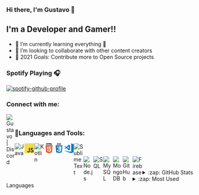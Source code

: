 ### Hi there, I'm Gustavo  👋


## I'm a Developer and Gamer!!

- 🌱 I’m currently learning everything 🤣
- 👯 I’m looking to collaborate with other content creators
- 🥅 2021 Goals: Contribute more to Open Source projects

### Spotify Playing 🎧

[![spotify-github-profile](https://spotify-github-profile.vercel.app/api/view?uid=tsclp5us0p2mmd41hoy1jda3g&cover_image=true&theme=novatorem)](https://spotify-github-profile.vercel.app/api/view?uid=tsclp5us0p2mmd41hoy1jda3g&redirect=true)


### Connect with me:

<!--[<img align="left" alt="Gustavo | Instagram" width="22px" src="https://cdn.jsdelivr.net/npm/simple-icons@v3/icons/instagram.svg" />][instagram]-->
[<img align="left" alt="Gustavo | Discord" width="22px" target="_blank" src="https://cdn.jsdelivr.net/npm/simple-icons@v3/icons/discord.svg" />][discord]

<br />

### 🔨Languages and Tools:
<img align="left" alt="Java" width="26px" src="https://encrypted-tbn0.gstatic.com/images?q=tbn:ANd9GcTQrmE3-PI9rdK0uhSSx7gTnB_bV2n3a7Rlng&usqp=CAU" />
<img align="left" alt="JavaScript" width="26px" src="https://raw.githubusercontent.com/github/explore/80688e429a7d4ef2fca1e82350fe8e3517d3494d/topics/javascript/javascript.png" />
<img align="left" alt="Kotlin" width="26px" src="https://encrypted-tbn0.gstatic.com/images?q=tbn:ANd9GcRhOOUadE8CU7mcYK8WBpU-LO3HUAOibAU3Jg&usqp=CAU" />
<img align="left" alt="HTML5" width="26px" src="https://raw.githubusercontent.com/github/explore/80688e429a7d4ef2fca1e82350fe8e3517d3494d/topics/html/html.png" />
<img align="left" alt="CSS3" width="26px" src="https://raw.githubusercontent.com/github/explore/80688e429a7d4ef2fca1e82350fe8e3517d3494d/topics/css/css.png" />
<img align="left" alt="Visual Studio Code" width="26px" src="https://raw.githubusercontent.com/github/explore/80688e429a7d4ef2fca1e82350fe8e3517d3494d/topics/visual-studio-code/visual-studio-code.png" />
<img align="left" alt="Sublime Text" width="26px" src="https://cdn.worldvectorlogo.com/logos/sublime-text.svg" />

<br />
<br />
<img align="left" alt="Node.js" width="26px" src="https://upload.wikimedia.org/wikipedia/commons/thumb/d/d9/Node.js_logo.svg/1200px-Node.js_logo.svg.png" />
<img align="left" alt="SQL" width="26px" src="https://desenvolvimentoaberto.files.wordpress.com/2016/11/logoazuresql.png" />
<img align="left" alt="MySQL" width="26px" src="http://lrodrigo.sgs.lncc.br/wp/wp-content/uploads/2017/11/mysql_hosting.png" />
<img align="left" alt="MongoDB" width="26px" src="https://appmasters.io/static/mongo-db-logo-cf626961400efe5ec74769616f083a37.png" />
<img align="left" alt="GitHub" width="26px" src="https://github.githubassets.com/images/modules/open_graph/github-mark.png" />
<img align="left" alt="Firebase" width="26px" src="https://www.gstatic.com/devrel-devsite/prod/vbd0faab6c0701e17b2f66039dd03326fc0e1627ecbcddaec4cd383df8dda622c/firebase/images/touchicon-180.png" />

<br />
<br />

<details>
  <summary>:zap: GitHub Stats</summary>

  <img align="left" alt="Gustavo GitHub Stats" src="https://github-readme-stats.codestackr.vercel.app/api?username=SmartBR&count_private=true&show_icons=true&theme=dracula" />

</details> 

<details>
  <summary>:zap: Most Used Languages</summary>

  <img src="https://github-readme-stats-lake-nine.vercel.app/api/top-langs/?username=SmartBR&theme=dracula&layout=compact&langs_count=8" />

</details> 

<!-- # [instagram]: https://instagram.com/gustavx.02.10-->
[discord]: https://discord.com/users/784859994046201876
